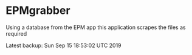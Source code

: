 # EPMgrabber
Using a database from the EPM app this application scrapes the files as required


Latest backup: Sun Sep 15 18:53:02 UTC 2019
